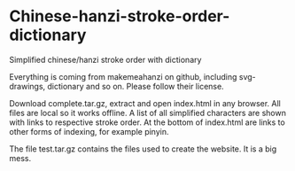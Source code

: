 # Chinese-hanzi-stroke-order-dictionary
Simplified chinese/hanzi stroke order with dictionary

Everything is coming from makemeahanzi on github, including svg-drawings, dictionary and so on. Please follow their license.

Download complete.tar.gz, extract and open index.html in any browser. All files are local so it works offline. A list of all simplified characters are shown with links to respective stroke order. At the bottom of index.html are links to other forms of indexing, for example pinyin.

The file test.tar.gz contains the files used to create the website. It is a big mess.

